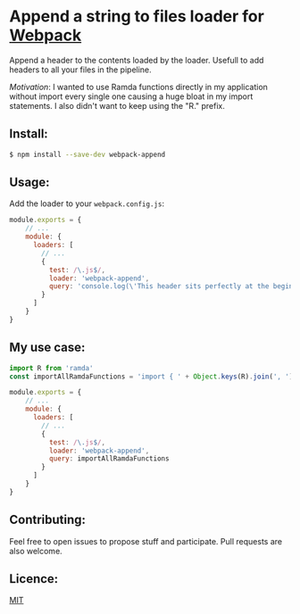 # Append a string to files loader for [Webpack](http://webpack.github.io/)

Append a header to the contents loaded by the loader. Usefull to add headers to all your files in the pipeline.

*Motivation*: I wanted to use Ramda functions directly in my application without import every single one causing a huge bloat in my import statements.
I also didn't want to keep using the "R." prefix.

## Install:

```bash
$ npm install --save-dev webpack-append
```

## Usage:

Add the loader to your `webpack.config.js`:

```javascript
module.exports = {
    // ...
    module: {
      loaders: [
        // ...
        {
          test: /\.js$/,
          loader: 'webpack-append',
          query: 'console.log(\'This header sits perfectly at the begining of my file.!\')'
        }
      ]
    }
}
```

## My use case:

```javascript
import R from 'ramda'
const importAllRamdaFunctions = 'import { ' + Object.keys(R).join(', ') + ' } from \'ramda\''

module.exports = {
    // ...
    module: {
      loaders: [
        // ...
        {
          test: /\.js$/,
          loader: 'webpack-append',
          query: importAllRamdaFunctions
        }
      ]
    }
}
```

## Contributing:

Feel free to open issues to propose stuff and participate. Pull requests are also welcome.

## Licence:

[MIT](http://en.wikipedia.org/wiki/MIT_License)
